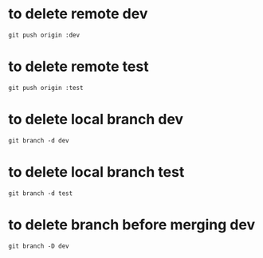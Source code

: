 # to delete remote dev
```
git push origin :dev
```
# to delete remote test
```
git push origin :test
```
# to delete local branch dev
```
git branch -d dev
```
# to delete local branch test
```
git branch -d test
```

# to delete branch before merging dev
```
git branch -D dev
```
